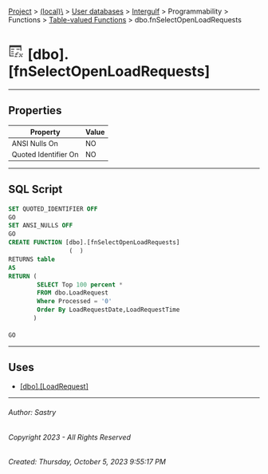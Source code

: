 #### 

[Project](../../../../../../index.md) > [(local)\\](../../../../../index.md) > [User databases](../../../../index.md) > [Intergulf](../../../index.md) > Programmability > Functions > [Table-valued Functions](Table-valued_Functions.md) > dbo.fnSelectOpenLoadRequests

# ![Table-valued Functions](../../../../../../Images/Function_Table32.png) [dbo].[fnSelectOpenLoadRequests]

---

## <a name="#properties"></a>Properties

| Property | Value |
|---|---|
| ANSI Nulls On | NO |
| Quoted Identifier On | NO |


---

## <a name="#sqlscript"></a>SQL Script

```sql
SET QUOTED_IDENTIFIER OFF
GO
SET ANSI_NULLS OFF
GO
CREATE FUNCTION [dbo].[fnSelectOpenLoadRequests]
                 (  )
RETURNS table
AS
RETURN (
        SELECT Top 100 percent *
        FROM dbo.LoadRequest
        Where Processed = '0'
        Order By LoadRequestDate,LoadRequestTime
       )

GO

```


---

## <a name="#uses"></a>Uses

* [[dbo].[LoadRequest]](../../../Tables/dbo_LoadRequest.md)


---

###### Author:  Sastry

###### Copyright 2023 - All Rights Reserved

###### Created: Thursday, October 5, 2023 9:55:17 PM

